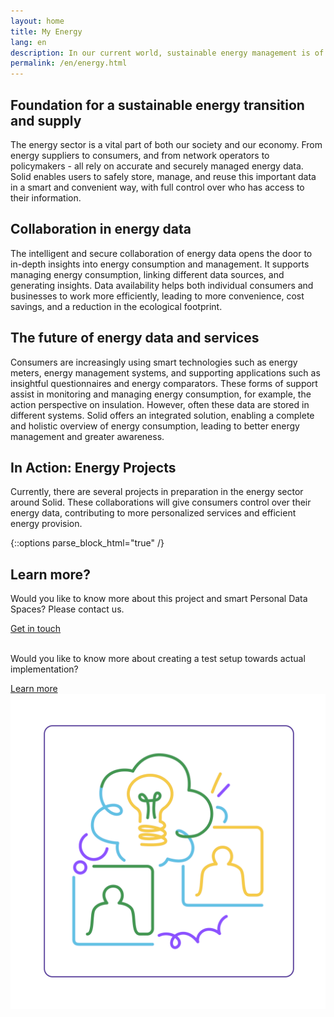 ```yaml
---
layout: home
title: My Energy
lang: en
description: In our current world, sustainable energy management is of crucial importance. By intelligently and securely integrating energy data, new insights and applications become possible that contribute to a more sustainable, efficient, and reliable energy sector.
permalink: /en/energy.html
---
```


## Foundation for a sustainable energy transition and supply
The energy sector is a vital part of both our society and our economy. 
From energy suppliers to consumers, and from network operators to policymakers - all rely on accurate and securely managed energy data. 
Solid enables users to safely store, manage, and reuse this important data in a smart and convenient way, with full control over who has access to their information.

## Collaboration in energy data
The intelligent and secure collaboration of energy data opens the door to in-depth insights into energy consumption and management. It supports managing energy consumption, linking different data sources, and generating insights. Data availability helps both individual consumers and businesses to work more efficiently, leading to more convenience, cost savings, and a reduction in the ecological footprint.

## The future of energy data and services
Consumers are increasingly using smart technologies such as energy meters, energy management systems, and supporting applications such as insightful questionnaires and energy comparators. These forms of support assist in monitoring and managing energy consumption, for example, the action perspective on insulation. However, often these data are stored in different systems. Solid offers an integrated solution, enabling a complete and holistic overview of energy consumption, leading to better energy management and greater awareness.

## In Action: Energy Projects
Currently, there are several projects in preparation in the energy sector around Solid. 
These collaborations will give consumers control over their energy data, contributing to more personalized services and efficient energy provision.


{::options parse_block_html="true" /}
<div class="wrapperprojects" markdown="0">
            <div class="projectblock">
             <div class="project_text">
              <h2>
Learn more?
              </h2>
              <p>
Would you like to know more about this project and smart Personal Data Spaces? Please contact us.
                </p>
               <div class="button_align">
               <a class="button_link" href="/en/contact"><div class="button">Get in touch</div></a>
<p><br>Would you like to know more about creating a test setup towards actual implementation?</p>
                 <div class="button_align">
             <a class="button_link" href="/en/collaborate.html#proefopstelling"><div class="button">Learn more</div></a>
              </div>
              </div>
              </div>
              <div class="project_img">
                <img src="/img/samenwerken3.svg" alt="">
            </div>         
        </div>
</div>
